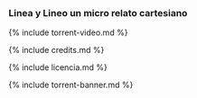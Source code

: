 <br>

### Linea y Lineo un micro relato cartesiano

{% include torrent-video.md %}

<!-- content -->

{% include credits.md %}

{% include licencia.md %}

{% include torrent-banner.md %}

<!-- /content -->

<link rel="stylesheet" type="text/css" href="style-projector.css">

<!-- Include the latest version of WebTorrent -->
<script src="https://cdn.jsdelivr.net/webtorrent/latest/webtorrent.min.js"></script>
  
<!-- Moment is used to show a human-readable remaining time -->
<script src="http://momentjs.com/downloads/moment.min.js"></script>

<!-- activate hoipoi cinema -->
<script type="text/javascript" src='../torrent/torrent-nobackground.js'></script>